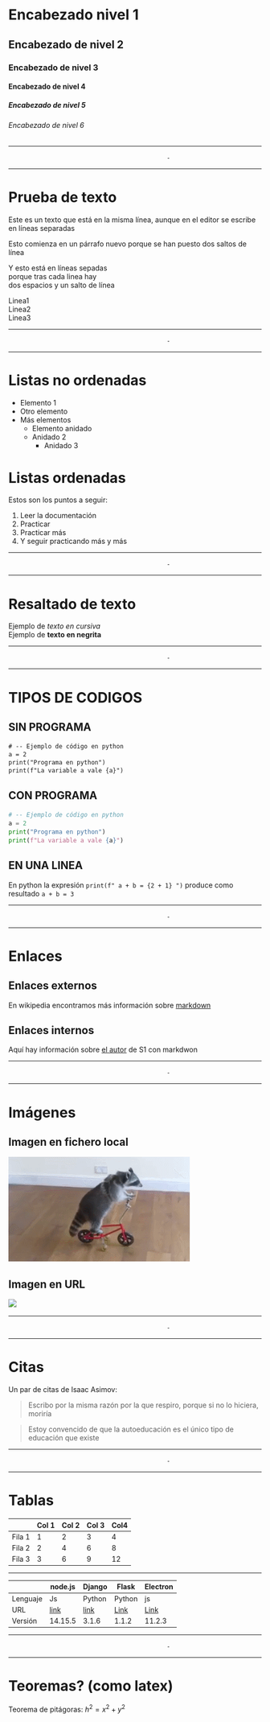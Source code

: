 # Encabezado nivel 1
## Encabezado de nivel 2
### Encabezado de nivel 3
#### Encabezado de nivel 4
##### Encabezado de nivel 5
###### Encabezado de nivel 6
***
                                                -
***
# Prueba de texto

Este es un texto que está en 
la misma línea, aunque en el 
editor se escribe en líneas separadas

Esto comienza en un párrafo nuevo
porque se han puesto dos saltos de línea

Y esto está en líneas sepadas  
porque tras cada linea hay  
dos espacios y un salto de línea

Linea1  
Linea2  
Linea3  
***
                                                -
***
# Listas no ordenadas

* Elemento 1
* Otro elemento
* Más elementos
  * Elemento anidado
  * Anidado 2
    * Anidado 3   
# Listas ordenadas

Estos son los puntos a seguir:

1. Leer la documentación
2. Practicar
3. Practicar más
4. Y seguir practicando más y más
***
                                                -
***
# Resaltado de texto

Ejemplo de *texto en cursiva*  
Ejemplo de **texto en negrita**
***
                                                -
***
# TIPOS DE CODIGOS

## SIN PROGRAMA
```
# -- Ejemplo de código en python
a = 2
print("Programa en python")
print(f"La variable a vale {a}")
```
## CON PROGRAMA
```python
# -- Ejemplo de código en python
a = 2
print("Programa en python")
print(f"La variable a vale {a}")
```
## EN UNA LINEA
En python la expresión `print(f" a + b = {2 + 1} ")` produce como resultado `a + b = 3` 

***
                                                -
***

# Enlaces 

## Enlaces externos

En wikipedia encontramos más información sobre [markdown](https://es.wikipedia.org/wiki/Markdown)

## Enlaces internos

Aquí hay información sobre [el autor](https://github.com/R4CC00N) de S1 con markdwon
***
                                                -
***
# Imágenes

## Imagen en fichero local

![](mapache.gif)


## Imagen en URL

![](https://avatars.githubusercontent.com/u/123627947?v=4)

***
                                                -
***
# Citas

Un par de citas de Isaac Asimov:

> Escribo por la misma razón por la que respiro, porque si no lo hiciera, moriría

> Estoy convencido de que la autoeducación es el único tipo de educación que existe
***
                                                -
***
# Tablas
|         | Col 1 | Col 2| Col 3| Col4 |
|---------|-------|------|------|------|
|  Fila 1 |   1   |   2  |   3  |  4   |
|  Fila 2 |   2   |   4  |   6  |  8   |
|  Fila 3 |   3   |   6  |   9  |  12  |

***

|          |  node.js  | Django | Flask | Electron |
|----------|-----------|--------|-------|----------|
| Lenguaje | Js        | Python | Python| js       |
| URL      | [link](https://nodejs.org/es/) | [link](https://www.djangoproject.com/)  | [Link](https://flask.palletsprojects.com/en/1.1.x/) | [Link](https://www.electronjs.org/) |
| Versión  |  14.15.5  | 3.1.6  | 1.1.2 | 11.2.3 |

***
                                                -
***
# Teoremas? (como latex)
Teorema de pitágoras: $h^2 = x^2 + y^2$